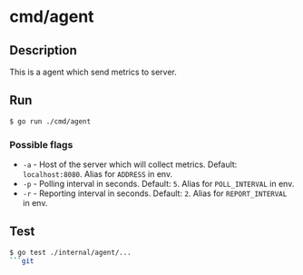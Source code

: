 # cmd/agent

## Description

This is a agent which send metrics to server. 

## Run

```bash
$ go run ./cmd/agent
```

### Possible flags

- `-a` - Host of the server which will collect metrics. Default: `localhost:8080`. Alias for `ADDRESS` in env.
- `-p` - Polling interval in seconds. Default: `5`. Alias for `POLL_INTERVAL` in env.
- `-r` - Reporting interval in seconds. Default: `2`. Alias for `REPORT_INTERVAL` in env.

## Test

```bash
$ go test ./internal/agent/...
```git 